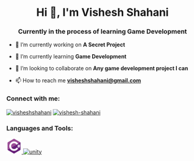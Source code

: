 <h1 align="center">Hi 👋, I'm Vishesh Shahani</h1>
<h3 align="center">Currently in the process of learning Game Development</h3>

- 🔭 I’m currently working on **A Secret Project**

- 🌱 I’m currently learning **Game Development**

- 👯 I’m looking to collaborate on **Any game development project I can**

- 📫 How to reach me **visheshshahani@gmail.com**

<h3 align="left">Connect with me:</h3>
<p align="left">
<a href="https://twitter.com/visheshshahani" target="blank"><img align="center" src="https://raw.githubusercontent.com/rahuldkjain/github-profile-readme-generator/master/src/images/icons/Social/twitter.svg" alt="visheshshahani" height="30" width="40" /></a>
<a href="https://linkedin.com/in/vishesh-shahani" target="blank"><img align="center" src="https://raw.githubusercontent.com/rahuldkjain/github-profile-readme-generator/master/src/images/icons/Social/linked-in-alt.svg" alt="vishesh-shahani" height="30" width="40" /></a>
</p>

<h3 align="left">Languages and Tools:</h3>
<p align="left"> <a href="https://www.w3schools.com/cs/" target="_blank" rel="noreferrer"> <img src="https://raw.githubusercontent.com/devicons/devicon/master/icons/csharp/csharp-original.svg" alt="csharp" width="40" height="40"/> </a> <a href="https://unity.com/" target="_blank" rel="noreferrer"> <img src="https://www.vectorlogo.zone/logos/unity3d/unity3d-icon.svg" alt="unity" width="40" height="40"/> </a> </p>
